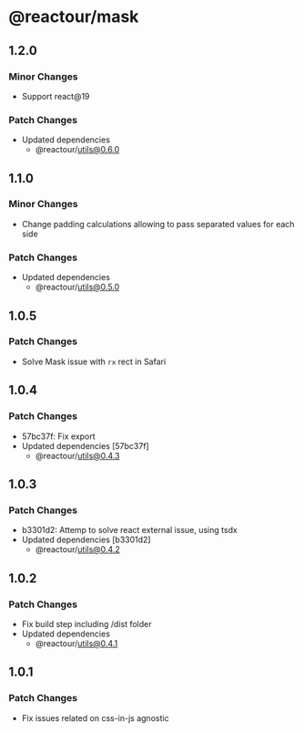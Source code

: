 # @reactour/mask

## 1.2.0

### Minor Changes

- Support react@19

### Patch Changes

- Updated dependencies
  - @reactour/utils@0.6.0

## 1.1.0

### Minor Changes

- Change padding calculations allowing to pass separated values for each side

### Patch Changes

- Updated dependencies
  - @reactour/utils@0.5.0

## 1.0.5

### Patch Changes

- Solve Mask issue with `rx` rect in Safari

## 1.0.4

### Patch Changes

- 57bc37f: Fix export
- Updated dependencies [57bc37f]
  - @reactour/utils@0.4.3

## 1.0.3

### Patch Changes

- b3301d2: Attemp to solve react external issue, using tsdx
- Updated dependencies [b3301d2]
  - @reactour/utils@0.4.2

## 1.0.2

### Patch Changes

- Fix build step including /dist folder
- Updated dependencies
  - @reactour/utils@0.4.1

## 1.0.1

### Patch Changes

- Fix issues related on css-in-js agnostic
